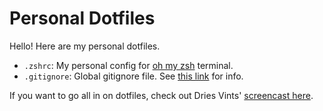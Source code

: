# Personal Dotfiles

Hello! Here are my personal dotfiles.

- `.zshrc`: My personal config for [oh my zsh](https://github.com/ohmyzsh/ohmyzsh) terminal.
- `.gitignore`: Global gitignore file. See [this link](https://sebastiandedeyne.com/setting-up-a-global-gitignore-file/) for info.

If you want to go all in on dotfiles, check out Dries Vints' [screencast here](https://laracasts.com/series/guest-spotlight/episodes/1).
